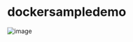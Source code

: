 # dockersampledemo
![image](https://user-images.githubusercontent.com/117770765/213608060-e82c0909-ea5d-4cc3-b8d0-baae1ad9daa9.png)
